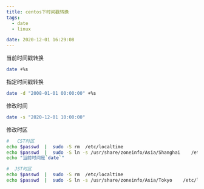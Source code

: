 ```yaml
---
title: centos下时间戳转换
tags:
  - date
  - linux

date: 2020-12-01 16:29:08
---
```

当前时间戳转换
```bash
date +%s
```
指定时间戳转换
```bash
date -d "2008-01-01 00:00:00" +%s  
```

修改时间
```bash
date -s "2020-12-01 10:00:00"
```

修改时区
```bash
#   CST时区
echo $passwd  |  sudo -S rm  /etc/localtime
echo $passwd  |  sudo -S ln -s /usr/share/zoneinfo/Asia/Shanghai    /etc/localtime
echo "当前时间是`date`"

#  JST时区
echo $passwd  |  sudo -S rm  /etc/localtime
echo $passwd  |  sudo -S ln -s /usr/share/zoneinfo/Asia/Tokyo    /etc/localtime
```